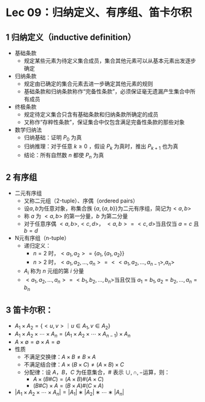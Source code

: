 # Lec 09：归纳定义、有序组、笛卡尔积
## 1 归纳定义（inductive definition）
* 基础条款
  * 规定某些元素为待定义集合成员，集合其他元素可以从基本元素出发逐步确定
* 归纳条款
  * 规定由已确定的集合元素去进一步确定其他元素的规则
  * 基础条款和归纳条款称作“完备性条款”，必须保证毫无遗漏产生集合中所有成员
* 终极条款
  * 规定待定义集合只含有基础条款和归纳条款所确定的成员
  * 又称作“存粹性条款”，保证集合中仅包含满足完备性条款的那些对象
* 数学归纳法
  * 归纳基础：证明 $P_0$ 为真
  * 归纳推理：对于任意 $k ≥ 0$ ，假设 $P_k$ 为真时，推出 $P _{k + 1}$ 也为真
  * 结论：所有自然数 $n$ 都使 $P_n$ 为真
## 2 有序组
* 二元有序组
  * 又称二元组（2-tuple）、序偶（ordered pairs）
  * 设$a,b$为任意对象，称集合族 $\{ a ,\{a, b\}\}$为二元有序组，简记为$< a, b >$
  * 称 $a$ 为 $<a,b>$ 的第一分量，$b$ 为第二分量
  * 对于任意序偶 $< a, b >,< c, d >$， $< a, b > = < c, d >$当且仅当 $a=c$ 且 $b=d$
* N元有序组（n-tuple）
  * 递归定义：
    * $n=2$ 时，$< a_1, a_2 > = \{ a_1 ,\{a_1, a_2\}\}$
    * $n>2$ 时，$< a_1, a_2, … , a_n > =<< a_1, a_2, … , a_{n-1} >, a_n >$
  * $A_i$ 称为 $n$ 元组的第 $i$ 分量
  * $< a_1, a_2, … , a_n > =< b_1, b_2, … , b_n >$当且仅当 $a_1=b_1, a_2=b_2,…, a_n=b_n$
## 3 笛卡尔积：
* $A_1×A_2 = \{< u, v > ｜u ∈ A_1, v ∈ A_2\}$
* $A_1×A_2× ⋯×A_n = (A_1×A_2× ⋯×A_{n-1})×A_n$
* $A×∅ = ∅×A = ∅$
* 性质
  * 不满足交换律：$A×B ≠ B×A$
  * 不满足结合律：$A×(B×C) ≠ (A×B)×C$
  * 分配律：设 $A，B，C$ 为任意集合，$\#$ 表示 $∪,∩,−$运算，则：
    * $A× (B\#C) = (A×B) \#(A×C)$
    * $(B\#C) ×A = (B×A) \#(C×A)$
* $|A_1×A_2× ⋯×A_n | = |A_1| ∗ |A_2| ∗ ⋯ ∗ |A_n|$

